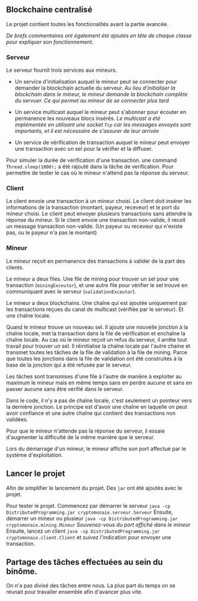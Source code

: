 ## Blockchaine centralisé 
Le projet contient toutes les fonctionalités avant la partie avancée. 

*De brefs commentaires ont également été ajoutés en tête de chaque classe pour expliquer son fonctionnement.* 

### Serveur 

Le serveur fournit trois services aux mineurs. 

- Un service d'initialisation auquel le mineur peut se connecter pour demander la blockchain actuelle du serveur. 
*Au lieu d'initialiser la blockchain dans le mineur, le mineur demande la blockchain complète du servuer. Ce qui permet au mineur de se connecter plus tard*

- Un service multicast auquel le mineur peut s'abonner pour écouter en permanence les nouveaux blocs insérés. 
*Le multicast a été implémentée en utilisant une socket `Tcp` car les messages envoyés sont importants, et il est nécessaire de s'assurer de leur arrivée*

- Un service de vérification de transaction auquel le mineur peut envoyer une transaction avec un sel pour la vérifier et la diffuser. 

Pour simuler la durée de vérification d'une transaction. une command ```  Thread.sleep(1000); ``` a été rajouté dans la tâche de verification. Pour permettre de tester le cas où le mineur n'attend pas la réponse du serveur. 
### Client 

Le client envoie une transaction à un mineur choisi.
Le client doit insérer les informations de la transaction (montant, payeur, receveur) et le port du mineur choisi.
Le client peut envoyer plusieurs transactions sans attendre la réponse du mineur. 
Si le client envoie une transaction non-valide, il recoit un message transaction non-valide. (Un payeur ou receveur qui n'existe pas, ou le payeur n'a pas le montant) 
### Mineur 

Le mineur reçoit en permanence des transactions à valider de la part des clients.

Le mineur a deux files. Une file de mining pour trouver un sel pour une transaction (`miningExceutor`), et une autre file pour vérifier le sel trouvé en communiquant avec le serveur (`validationExceutor`).

Le mineur a deux blockchains. Une chaîne qui est ajoutée uniquement par les transactions reçues du canal de multicast (vérifiée par le serveur).  Et une chaîne locale. 

Quand le mineur trouve un nouveau sel. Il ajoute une nouvelle jonction à la chaîne locale, met la transaction dans la file de vérification et enchaîne la chaîne locale. Au cas où le mineur reçoit un refus du serveur, il arrête tout travail pour trouver un sel. Il réinitialise la chaîne locale par l'autre chaine et transmet toutes les tâches de la file de validation à la file de mining. Parce que toutes les jonctions dans la file de validation ont été construites à la base de la jonction qui a été refusée par le serveur.

Les tâches sont transmises d'une file à l'autre de manière à exploiter au maximum le mineur mais en même temps sans en perdre aucune et sans en passer aucune sans être vérifié dans le serveur.

Dans le code, il n'y a pas de chaîne locale, c'est seulement un pointeur vers la dernière jonction. Le principe est d'avoir une chaîne en laquelle on peut avoir confiance et une autre chaîne qui contient des transactions non validées.

Pour que le mineur n'attende pas la réponse du serveur, il essaie d'augmenter la difficulté de la même manière que le serveur.


Lors du démarrage d'un mineur, le mineur affiche son port affectué par le système d'exploitation.


## Lancer le projet 

Afin de simplifier le lancement du projet. 
Des `jar` ont été ajoutés avec le projet. 

Pour tester le projet. 
Commencez par démarrer le serveur `java -cp DistributedProgramming.jar cryptomonaie.serveur.Serveur`
Ensuite, démarrer un mineur ou plusieur `java -cp DistributedProgramming.jar cryptomonaie.mining.Mineur`
*Souvenez-vous du port affiché dans le mineur*
Ensuite, lancez un client `java -cp DistributedProgramming.jar cryptomonaie.client.Client` et suivez l'indication pour envoyer une transaction.


## Partage des tâches effectuées au sein du binôme.
On n'a pas divisé des tâches entre nous. 
La plus part du temps on se réunait pour travailer ensemble afin d'avancer plus vite. 